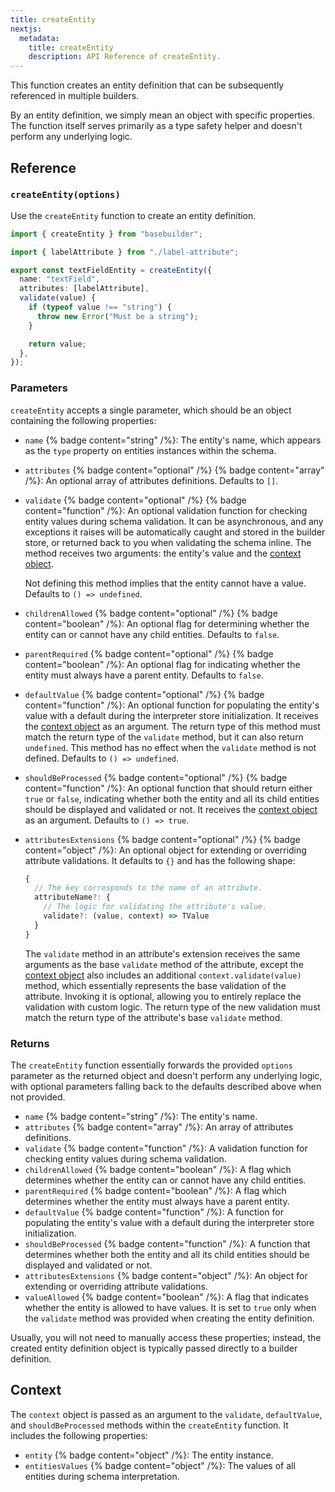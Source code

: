 ```yaml
---
title: createEntity
nextjs:
  metadata:
    title: createEntity
    description: API Reference of createEntity.
---
```


This function creates an entity definition that can be subsequently referenced in multiple builders.

By an entity definition, we simply mean an object with specific properties. The function itself serves primarily as a type safety helper and doesn't perform any underlying logic.

## Reference

### `createEntity(options)`

Use the `createEntity` function to create an entity definition.

```typescript
import { createEntity } from "basebuilder";

import { labelAttribute } from "./label-attribute";

export const textFieldEntity = createEntity({
  name: "textField",
  attributes: [labelAttribute],
  validate(value) {
    if (typeof value !== "string") {
      throw new Error("Must be a string");
    }

    return value;
  },
});
```

### Parameters

`createEntity` accepts a single parameter, which should be an object containing the following properties:

- `name` {% badge content="string" /%}: The entity's name, which appears as the `type` property on entities instances within the schema.
- `attributes` {% badge content="optional" /%} {% badge content="array" /%}: An optional array of attributes definitions. Defaults to `[]`.
- `validate` {% badge content="optional" /%} {% badge content="function" /%}: An optional validation function for checking entity values during schema validation. It can be asynchronous, and any exceptions it raises will be automatically caught and stored in the builder store, or returned back to you when validating the schema inline. The method receives two arguments: the entity's value and the [context object](#context).

  Not defining this method implies that the entity cannot have a value. Defaults to `() => undefined`.

- `childrenAllowed` {% badge content="optional" /%} {% badge content="boolean" /%}: An optional flag for determining whether the entity can or cannot have any child entities. Defaults to `false`.
- `parentRequired` {% badge content="optional" /%} {% badge content="boolean" /%}: An optional flag for indicating whether the entity must always have a parent entity. Defaults to `false`.
- `defaultValue` {% badge content="optional" /%} {% badge content="function" /%}: An optional function for populating the entity's value with a default during the interpreter store initialization. It receives the [context object](#context) as an argument. The return type of this method must match the return type of the `validate` method, but it can also return `undefined`. This method has no effect when the `validate` method is not defined. Defaults to `() => undefined`.

- `shouldBeProcessed` {% badge content="optional" /%} {% badge content="function" /%}: An optional function that should return either `true` or `false`, indicating whether both the entity and all its child entities should be displayed and validated or not. It receives the [context object](#context) as an argument. Defaults to `() => true`.
- `attributesExtensions` {% badge content="optional" /%} {% badge content="object" /%}: An optional object for extending or overriding attribute validations. It defaults to `{}` and has the following shape:

  ```typescript
  {
    // The key corresponds to the name of an attribute.
    attributeName?: {
      // The logic for validating the attribute's value.
      validate?: (value, context) => TValue
    }
  }
  ```

  The `validate` method in an attribute's extension receives the same arguments as the base `validate` method of the attribute, except the [context object](/docs/api/create-attribute#context) also includes an additional `context.validate(value)` method, which essentially represents the base validation of the attribute. Invoking it is optional, allowing you to entirely replace the validation with custom logic. The return type of the new validation must match the return type of the attribute's base `validate` method.

### Returns

The `createEntity` function essentially forwards the provided `options` parameter as the returned object and doesn't perform any underlying logic, with optional parameters falling back to the defaults described above when not provided.

- `name` {% badge content="string" /%}: The entity's name.
- `attributes` {% badge content="array" /%}: An array of attributes definitions.
- `validate` {% badge content="function" /%}: A validation function for checking entity values during schema validation.
- `childrenAllowed` {% badge content="boolean" /%}: A flag which determines whether the entity can or cannot have any child entities.
- `parentRequired` {% badge content="boolean" /%}: A flag which determines whether the entity must always have a parent entity.
- `defaultValue` {% badge content="function" /%}: A function for populating the entity's value with a default during the interpreter store initialization.
- `shouldBeProcessed` {% badge content="function" /%}: A function that determines whether both the entity and all its child entities should be displayed and validated or not.
- `attributesExtensions` {% badge content="object" /%}: An object for extending or overriding attribute validations.
- `valueAllowed` {% badge content="boolean" /%}: A flag that indicates whether the entity is allowed to have values. It is set to `true` only when the `validate` method was provided when creating the entity definition.

Usually, you will not need to manually access these properties; instead, the created entity definition object is typically passed directly to a builder definition.

## Context

The `context` object is passed as an argument to the `validate`, `defaultValue`, and `shouldBeProcessed` methods within the `createEntity` function. It includes the following properties:

- `entity` {% badge content="object" /%}: The entity instance.
- `entitiesValues` {% badge content="object" /%}: The values of all entities during schema interpretation.
